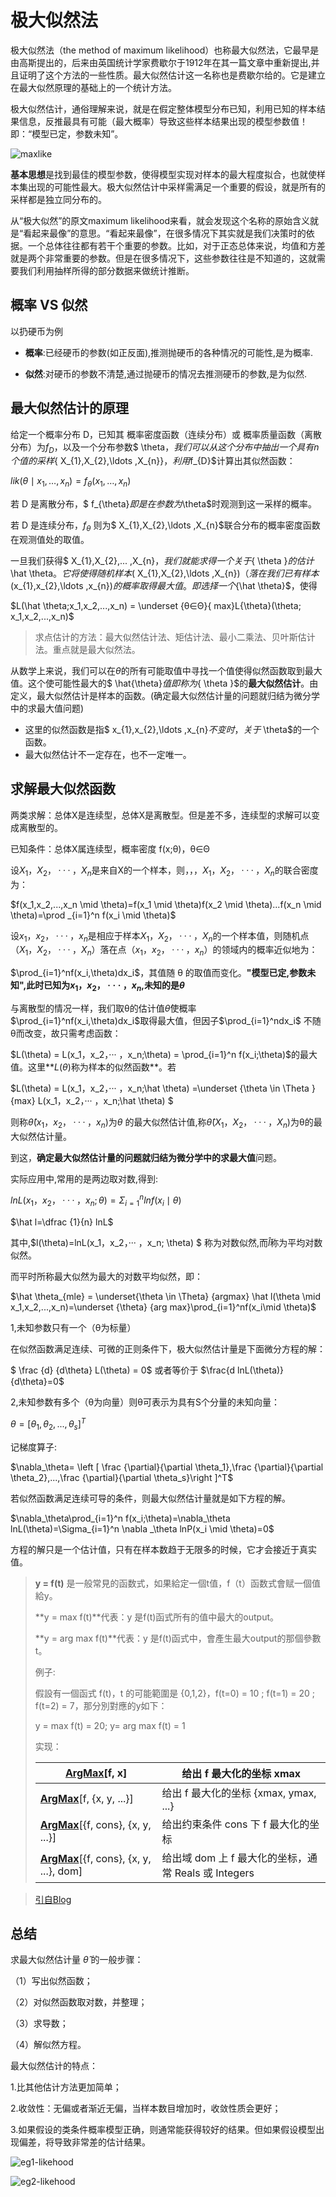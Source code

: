 # 极大似然法

极大似然法（the method of maximum likelihood）也称最大似然法，它最早是由高斯提出的，后来由英国统计学家费歇尔于1912年在其一篇文章中重新提出,并且证明了这个方法的一些性质。最大似然估计这一名称也是费歇尔给的。它是建立在最大似然原理的基础上的一个统计方法。

极大似然估计，通俗理解来说，就是在假定整体模型分布已知，利用已知的样本结果信息，反推最具有可能（最大概率）导致这些样本结果出现的模型参数值！即：“模型已定，参数未知”。

![maxlike](https://github.com/appletrue/NoteML/blob/master/PICs/maxlike.png)

**基本思想**是找到最佳的模型参数，使得模型实现对样本的最大程度拟合，也就使样本集出现的可能性最大。极大似然估计中采样需满足一个重要的假设，就是所有的采样都是独立同分布的。

从“极大似然”的原文maximum likelihood来看，就会发现这个名称的原始含义就是“看起来最像”的意思。“看起来最像”，在很多情况下其实就是我们决策时的依据。一个总体往往都有若干个重要的参数。比如，对于正态总体来说，均值和方差就是两个非常重要的参数。但是在很多情况下，这些参数往往是不知道的，这就需要我们利用抽样所得的部分数据来做统计推断。

## 概率 VS 似然

以扔硬币为例

- **概率**:已经硬币的参数(如正反面),推测抛硬币的各种情况的可能性,是为概率.

- **似然**:对硬币的参数不清楚,通过抛硬币的情况去推测硬币的参数,是为似然.

## 最大似然估计的原理

给定一个概率分布 D，已知其 概率密度函数（连续分布）或 概率质量函数（离散分布）为$f_{D}$，以及一个分布参数$ \theta$，我们可以从这个分布中抽出一个具有n个值的采样${ X_{1},X_{2},\ldots ,X_{n}}$，利用$f_{D}$计算出其似然函数：

$lik(\theta \mid x_1,\dots ,x_n)=f_{\theta }(x_{1},\dots ,x_{n})$

若 D 是离散分布，$ f_{\theta}$即是在参数为$\theta$时观测到这一采样的概率。

若 D 是连续分布，$f_{\theta }$ 则为$ X_{1},X_{2},\ldots ,X_{n}$联合分布的概率密度函数在观测值处的取值。

一旦我们获得$ X_{1},X_{2},... ,X_{n}$，我们就能求得一个关于${ \theta }$的估计$ \hat \theta$。它将使得随机样本$( X_{1},X_{2},\ldots ,X_{n})$（落在我们已有样本$(x_{1},x_{2},\ldots ,x_{n})$的概率取得最大值。即选择一个${\hat \theta}$，使得

$L(\hat \theta;x_1,x_2,...,x_n) =  \underset {θ∈Θ}{ max}L{\theta}(\theta; x_1,x_2,...,x_n)$ 

> 求点估计的方法：最大似然估计法、矩估计法、最小二乘法、贝叶斯估计法。重点就是最大似然法。

从数学上来说，我们可以在${ \theta }$的所有可能取值中寻找一个值使得似然函数取到最大值。这个使可能性最大的$ \hat{\theta}$值即称为${ \theta }$的**最大似然估计**。由定义，最大似然估计是样本的函数。(确定最大似然估计量的问题就归结为微分学中的求最大值问题)

- 这里的似然函数是指$ x_{1},x_{2},\ldots ,x_{n}$不变时，关于$ \theta$的一个函数。
- 最大似然估计不一定存在，也不一定唯一。

##  求解最大似然函数

两类求解：总体X是连续型，总体X是离散型。但是差不多，连续型的求解可以变成离散型的。

已知条件：总体X属连续型，概率密度 f(x;θ)，θ∈Θ

设$X_1，X_2，··· ，X_n$是来自X的一个样本，则$，，，X_1，X_2，··· ，X_n$的联合密度为：

$f(x_1,x_2,...,x_n \mid \theta)=f(x_1 \mid \theta)f(x_2 \mid \theta)...f(x_n \mid \theta)=\prod _{i=1}^n f(x_i \mid \theta)$

 设$x_1，x_2，··· ，x_n$是相应于样本$X_1，X_2，··· ，X_n$的一个样本值，则随机点（$X_1，X_2，··· ，X_n$）落在点（$x_1，x_2，··· ，x_n$）的领域内的概率近似地为：

$\prod_{i=1}^nf(x_i,\theta)dx_i$，其值随 θ 的取值而变化。**"模型已定,参数未知",此时已知为$x_1，x_2，··· ，x_n$,未知的是$\theta$**

与离散型的情况一样，我们取θ的估计值$\hat \theta$使概率$\prod_{i=1}^nf(x_i,\theta)dx_i$取得最大值，但因子$\prod_{i=1}^ndx_i$ 不随θ而改变，故只需考虑函数：

$L(\theta) = L(x_1，x_2，··· ，x_n;\theta) = \prod_{i=1}^n f(x_i;\theta)$的最大值。这里**$L(θ)$称为样本的似然函数**。若

$L(\theta) = L(x_1，x_2，··· ，x_n;\hat \theta) =\underset {\theta \in \Theta }{max} L(x_1，x_2，··· ，x_n;\hat \theta) $

则称$\hat \theta(x_1，x_2，··· ，x_n)$为$\theta$ 的最大似然估计值,称$\hat \theta(X_1，X_2，··· ，X_n)$为θ的最大似然估计量。

到这，**确定最大似然估计量的问题就归结为微分学中的求最大值**问题。

实际应用中,常用的是两边取对数,得到:

$lnL(x_1，x_2，··· ，x_n; \theta) = \Sigma_{i=1}^n lnf(x_i\mid \theta)$

$\hat l=\dfrac {1}{n} lnL$

其中,$l(\theta)=lnL(x_1，x_2，··· ，x_n; \theta) $ 称为对数似然,而$\hat l$称为平均对数似然。

而平时所称最大似然为最大的对数平均似然，即：

$\hat \theta_{mle} = \underset{\theta \in \Theta} {argmax} \hat l(\theta \mid x_1,x_2,...,x_n)=\underset {\theta} {arg max}\prod_{i=1}^nf(x_i\mid \theta)$ 

1,未知参数只有一个（θ为标量）

在似然函数满足连续、可微的正则条件下，极大似然估计量是下面微分方程的解：

$ \frac {d} {d\theta} L(\theta) = 0$ 或者等价于 $\frac{d lnL(\theta)}{d\theta}=0$

2,未知参数有多个（θ为向量）则θ可表示为具有S个分量的未知向量：

$\theta=[\theta_1,\theta_2,...,\theta_s]^T$

记梯度算子:

$\nabla_\theta= \left [ \frac  {\partial}{\partial \theta_1},\frac  {\partial}{\partial \theta_2},...,\frac  {\partial}{\partial \theta_s}\right ]^T$

若似然函数满足连续可导的条件，则最大似然估计量就是如下方程的解。

$\nabla_\theta\prod_{i=1}^n f(x_i;\theta)=\nabla_\theta lnL(\theta)=\Sigma_{i=1}^n \nabla _\theta lnP(x_i \mid \theta)=0$

方程的解只是一个估计值，只有在样本数趋于无限多的时候，它才会接近于真实值。

> **y = f(t)** 是一般常見的函数式，如果給定一個t值，f（t）函数式會赋一個值給y。
>
> **y = max f(t)**代表：y 是f(t)函式所有的值中最大的output。
>
> **y = arg max f(t)**代表：y 是f(t)函式中，會產生最大output的那個參數t。
>
> 例子:
>
> 假設有一個函式 f(t)，t 的可能範圍是 {0,1,2}，f(t=0) = 10 ; f(t=1) = 20 ; f(t=2) = 7，那分別對應的y如下：
>
> y = max f(t) = 20; y= arg max f(t) = 1
>
> 实现：
>
> | [**ArgMax**](http://cache.baidu.com/mathematica/ref/ArgMax.html)[f, x] | 给出 f 最大化的坐标 xmax                       |
> | ---------------------------------------- | -------------------------------------- |
> | [**ArgMax**](http://cache.baidu.com/mathematica/ref/ArgMax.html)[f, {x, y, ...}] | 给出 f 最大化的坐标 {xmax, ymax, ...}          |
> | [**ArgMax**](http://cache.baidu.com/mathematica/ref/ArgMax.html)[{f, cons}, {x, y, ...}] | 给出约束条件 cons 下 f 最大化的坐标                 |
> | [**ArgMax**](http://cache.baidu.com/mathematica/ref/ArgMax.html)[{f, cons}, {x, y, ...}, dom] | 给出域 dom 上 f 最大化的坐标，通常 Reals 或 Integers |

> [引自Blog](http://blog.sina.com.cn/s/blog_5f62d0dd0100ir59.html)

## 总结

求最大似然估计量 $\hat \theta$ 的一般步骤：

（1）写出似然函数；

（2）对似然函数取对数，并整理；

（3）求导数；

（4）解似然方程。

最大似然估计的特点：

1.比其他估计方法更加简单；

2.收敛性：无偏或者渐近无偏，当样本数目增加时，收敛性质会更好；

3.如果假设的类条件概率模型正确，则通常能获得较好的结果。但如果假设模型出现偏差，将导致非常差的估计结果。

![eg1-likehood](https://github.com/appletrue/NoteML/blob/master/PICs/eg1-likehood.png)

![eg2-likehood](https://github.com/appletrue/NoteML/blob/master/PICs/eg2-likehood.png)
